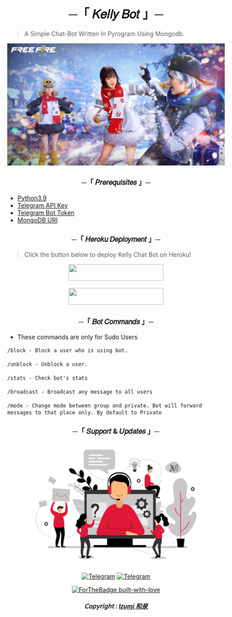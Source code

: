 <h1 align="center">
    ─「 𝐾𝑒𝑙𝑙𝑦 𝐵𝑜𝑡 」─
</h1>

> A Simple Chat-Bot Written In Pyrogram Using Mongodb.

<p align="center"><img src="https://github.com/AL3X-Github/Resources/blob/main/KellyBot/KellyBot2.jpeg">
<h3 align="center">
    ─「 𝑃𝑟𝑒𝑟𝑒𝑞𝑢𝑖𝑠𝑖𝑡𝑒𝑠 」─
</h3>

- [Python3.9](https://www.python.org/downloads/release/python-390/)
- [Telegram API Key](https://docs.pyrogram.org/intro/setup#api-keys)
- [Telegram Bot Token](https://t.me/botfather)
- [MongoDB URI](https://cloud.mongodb.com)

<h3 align="center">
    ─「 𝐻𝑒𝑟𝑜𝑘𝑢 𝐷𝑒𝑝𝑙𝑜𝑦𝑚𝑒𝑛𝑡 」─
</h3> 

> Click the button below to deploy Kelly Chat Bot on Heroku!</h4>    

<p align="center"><a href="https://dashboard.heroku.com/new?template=https://github.com/AL3X-Github/KellyBot"> <img src="https://img.shields.io/badge/Deploy%20To%20Heroku-blueviolet?style=for-the-badge&logo=heroku" width="220" height="38.45"/></a></p>

<p align="center"><a href="https://telegram.dog/XTZ_HerokuBot?start=QUwzWC1HaXRodWIvS2VsbHlCb3QgbWFpbg"> <img src="https://img.shields.io/badge/Deploy%20To%20TG Bot-red?style=for-the-badge&logo=heroku" width="220" height="38.45"/></a></p>

<h3 align="center">
    ─「 𝐵𝑜𝑡 𝐶𝑜𝑚𝑚𝑎𝑛𝑑𝑠 」─
</h3>

- These commands are only for Sudo Users
```
/block - Block a user who is using bot.

/unblock - Unblock a user.

/stats - Check bot's stats

/broadcast - Broadcast any message to all users 

/mode - Change mode between group and private. Bot will forward messages to that place only. By default to Private
```

<h3 align="center">
    ─「 𝑆𝑢𝑝𝑝𝑜𝑟𝑡 & 𝑈𝑝𝑑𝑎𝑡𝑒𝑠 」─
</h3>
<div align="center">

![Support Cover](https://github.com/AL3X-Github/Resources/blob/main/Photos/Support.png)

</div>
<div align="center">

[![Telegram](https://img.shields.io/badge/Group-%232C3454?style=for-the-badge&logo=telegram&logoColor=white)](https://telegram.dog/MaximXGroup) [![Telegram](https://img.shields.io/badge/Channel-%232C3454?style=for-the-badge&logo=telegram&logoColor=white)](https://telegram.dog/MaximXChannels)

[![ForTheBadge built-with-love](http://ForTheBadge.com/images/badges/built-with-love.svg)](https://github.com/AL3X-Github)

<h6>

**𝖢𝗈𝗉𝗒𝗋𝗂𝗀𝗁𝗍 :** [**Iᴢυɱi 和泉**](https://telegram.dog/MaximXRobot) 

</h6>
</div>

